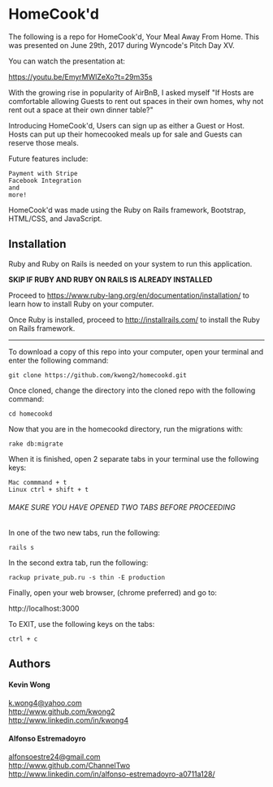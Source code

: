 # HomeCook'd

The following is a repo for HomeCook'd, Your Meal Away From Home. This was presented on June 29th, 2017 during Wyncode's Pitch Day XV. 

You can watch the presentation at:

https://youtu.be/EmyrMWlZeXo?t=29m35s

With the growing rise in popularity of AirBnB, I asked myself "If Hosts are comfortable allowing Guests to rent out spaces in their own homes, why not rent out a space at their own dinner table?"

Introducing HomeCook'd, Users can sign up as either a Guest or Host. Hosts can put up their homecooked meals up for sale and Guests can reserve those meals. 


Future features include: 
```
Payment with Stripe
Facebook Integration
and 
more!
```

HomeCook'd was made using the Ruby on Rails framework, Bootstrap, HTML/CSS, and JavaScript.

## Installation

Ruby and Ruby on Rails is needed on your system to run this application. 

**SKIP IF RUBY AND RUBY ON RAILS IS ALREADY INSTALLED**

Proceed to https://www.ruby-lang.org/en/documentation/installation/ to learn how to install Ruby on your computer.

Once Ruby is installed, proceed to http://installrails.com/ to install the Ruby on Rails framework.
*******************************************************

To download a copy of this repo into your computer, open your terminal and enter the following command: 

```
git clone https://github.com/kwong2/homecookd.git
``` 
Once cloned, change the directory into the cloned repo with the following command:

```
cd homecookd
```
Now that you are in the homecookd directory, run the migrations with:

```
rake db:migrate
```
When it is finished, open 2 separate tabs in your terminal use the following keys:

```
Mac commmand + t
Linux ctrl + shift + t
```
###### MAKE SURE YOU HAVE OPENED TWO TABS BEFORE PROCEEDING

In one of the two new tabs, run the following:

```
rails s
```

In the second extra tab, run the following:

```
rackup private_pub.ru -s thin -E production
```

Finally, open your web browser, (chrome preferred) and go to:

http://localhost:3000

To EXIT, use the following keys on the tabs: 

```
ctrl + c 
```

## Authors

#### Kevin Wong

k.wong4@yahoo.com<br>
http://www.github.com/kwong2<br>
http://www.linkedin.com/in/kwong4


#### Alfonso Estremadoyro

alfonsoestre24@gmail.com<br>
http://www.github.com/ChannelTwo<br>
http://www.linkedin.com/in/alfonso-estremadoyro-a0711a128/
